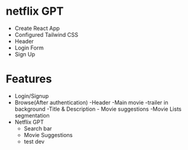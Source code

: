 # netflix GPT
- Create React App
- Configured Tailwind CSS
- Header 
- Login Form
- Sign Up

# Features
- Login/Signup
- Browse(After authentication)
    -Header
    -Main movie
        -trailer in background
        -Title & Description
        - Movie suggestions
            -Movie Lists segmentation
- Netflix GPT
    - Search bar
    - Movie Suggestions
    - test dev